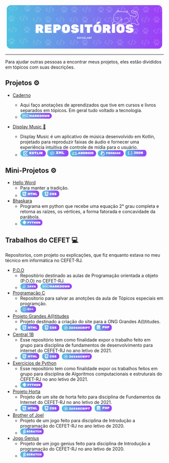 <div align="center">
    <img src="../Imagens/topRepositorio.png" alt="Repositorio" width="1000" align="middle">
</div>

<hr>

Para ajudar outras pessoas a encontrar meus projetos, eles estão divididos em tópicos com suas descrições.

## Projetos ⚙️
- [Caderno][11]
  - Aqui faço anotações de aprendizados que tive em cursos e livros separados em tópicos. Em geral tudo voltado a tecnologia.
  - <img src="../Imagens/Markdown.png" alt="Markdown" width="100"  style="margin-right: 5px">

- [Display Music 🎵][12]
  - Display Music é um aplicativo de música desenvolvido em Kotlin, projetado para reproduzir faixas de áudio e fornecer uma experiência intuitiva de controle de mídia para o usuário.
  - <img src="../Imagens/Kotlin.png" alt="Kotlin" width="81"  style="margin-right: 5px"><img src="../Imagens/XML.png" alt="Markdown" width="67"  style="margin-right: 5px"><img src="../Imagens/Android.png" alt="Android" width="83"  style="margin-right: 5px"><img src="../Imagens/Firebase.png" alt="Firebase" width="83"  style="margin-right: 5px"><img src="../Imagens/Json.png" alt="Json" width="67"  style="margin-right: 5px">

## Mini-Projetos ⚙️
- [Hello Word][9]
  - Para manter a tradição.
  - <img src="../Imagens/HTML.png" alt="html" width="60"  style="margin-right: 5px"> <img src="../Imagens/css.png" alt="css" width="55"  style="margin-right: 5px"> 
- [Bhaskara][10]
  - Programa em python que recebe uma equação 2° grau completa e retorna as raízes, os vértices, a forma fatorada e concavidade da parábola.
  - <img src="../Imagens/Python.png" alt="python" width="70"  style="margin-right: 5px">

## Trabalhos do CEFET 💻
Reposítorios, com projeto ou explicações, que fiz enquanto estava no meu técnico em informática no CEFET-RJ. 

- [P.O.O][1]
  - Repositório destinado as aulas de Programação orientada a objeto (P.O.O) no CEFET-RJ.
  - <img src="../Imagens/Java.png" alt="java" width="55" style="margin-right: 5px"> <img src="../Imagens/Markdown.png" alt="Markdown" width="100"  style="margin-right: 5px"> 
- [Programação C][2]
  - Repositorio para salvar as anotções da aula de Tópicos especiais em programção.
  - <img src="../Imagens/C++.png" alt="python" width="50" style="margin-right: 5px">
- [Projeto Grandes A(l)titudes][3]
  - Projeto destinado a criação do site para a ONG Grandes A(l)titudes.
  - <img src="../Imagens/HTML.png" alt="html" width="60" style="margin-right: 5px"> <img src="../Imagens/css.png" alt="css" width="55" style="margin-right: 5px"> <img src="../Imagens/Javascript.png" alt="Javascript" width="95" style="margin-right: 5px"> <img src="../Imagens/Php.png" alt="php" width="55" style="margin-right: 5px">  
- [Central 1B][4]
  - Esse repositório tem como finalidade expor o trabalho feito em grupo para disciplina de fundamentos de desenvolvimento para internet do CEFET-RJ no ano letivo de 2021.
  - <img src="../Imagens/HTML.png" alt="html" width="60" style="margin-right: 5px"> <img src="../Imagens/css.png" alt="css" width="55" style="margin-right: 5px"> <img src="../Imagens/Javascript.png" alt="Javascript" width="95" style="margin-right: 5px">
- [Exercícios de Python][5]
  - Esse repositório tem como finalidade expor os trabalhos feitos em grupo para disciplina de Algoritmos computacionais e estruturais do CEFET-RJ no ano letivo de 2021.
  - <img src="../Imagens/Python.png" alt="python" width="70"  style="margin-right: 5px">
- [Projeto Horta][6]
  - Projeto de um site de horta feito para disciplina de Fundamentos da Internet do CEFET-RJ no ano letivo de 2021.
  - <img src="../Imagens/HTML.png" alt="html" width="60" style="margin-right: 5px"> <img src="../Imagens/css.png" alt="css" width="55" style="margin-right: 5px"> <img src="../Imagens/Javascript.png" alt="Javascript" width="95" style="margin-right: 5px"> <img src="../Imagens/Php.png" alt="php" width="55" style="margin-right: 5px">
- [Brother of Joel][7]
  - Projeto de um jogo feito para disciplina de Introdução a programação do CEFET-RJ no ano letivo de 2020.
  - <img src="../Imagens/Scratch.png" alt="Scratch" width="74"  style="margin-right: 5px">
- [Jogo Genius][8]
  - Projeto de um jogo genius feito para disciplina de Introdução a programação do CEFET-RJ no ano letivo de 2020.
  - <img src="../Imagens/Scratch.png" alt="Scratch" width="74"  style="margin-right: 5px">
  

[1]: https://github.com/RafaelaBF/P.O.O?tab=readme-ov-file#poo
[2]: https://github.com/RafaelaBF/Programacao_C?tab=readme-ov-file#programacao_c
[3]: https://github.com/RafaelaBF/Site-ONG?tab=readme-ov-file#projeto-grandes-altitudes-%EF%B8%8F
[4]: https://github.com/RafaelaBF/Central1B?tab=readme-ov-file#central-1b
[5]: https://github.com/RafaelaBF/Exercicios_Python_Grupo?tab=readme-ov-file#exerc%C3%ADcios-de-python
[6]: https://github.com/RafaelaBF/Projeto_horta?tab=readme-ov-file#projeto_horta-
[7]: https://github.com/RafaelaBF/Brother-of-Joel?tab=readme-ov-file#brother-of-joel-%EF%B8%8F
[8]: https://github.com/RafaelaBF/Jogo-Genius?tab=readme-ov-file#jogo-genius-
[9]: https://github.com/RafaelaBF/HelloWorld?tab=readme-ov-file#helloworld
[10]: https://github.com/RafaelaBF/Bhaskara_Python?tab=readme-ov-file#bhaskara-
[11]: https://github.com/RafaelaBF/Caderno?tab=readme-ov-file#caderno-
[12]: https://github.com/RafaelaBF/DisplayMusic